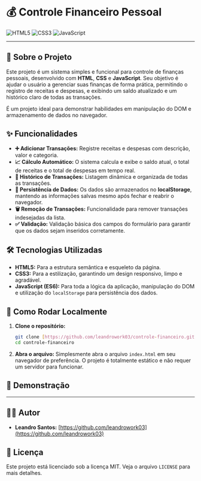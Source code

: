 # 💰 Controle Financeiro Pessoal

![HTML5](https://img.shields.io/badge/html5-E34F26?style=for-the-badge&logo=html5&logoColor=white)
![CSS3](https://img.shields.io/badge/css3-1572B6?style=for-the-badge&logo=css3&logoColor=white)
![JavaScript](https://img.shields.io/badge/javascript-F7DF1E?style=for-the-badge&logo=javascript&logoColor=black)

---

## 🎯 Sobre o Projeto

Este projeto é um sistema simples e funcional para controle de finanças pessoais, desenvolvido com **HTML**, **CSS** e **JavaScript**. Seu objetivo é ajudar o usuário a gerenciar suas finanças de forma prática, permitindo o registro de receitas e despesas, e exibindo um saldo atualizado e um histórico claro de todas as transações.

É um projeto ideal para demonstrar habilidades em manipulação do DOM e armazenamento de dados no navegador.

## ✨ Funcionalidades

- **➕ Adicionar Transações:** Registre receitas e despesas com descrição, valor e categoria.
- **📈 Cálculo Automático:** O sistema calcula e exibe o saldo atual, o total de receitas e o total de despesas em tempo real.
- **📄 Histórico de Transações:** Listagem dinâmica e organizada de todas as transações.
- **💾 Persistência de Dados:** Os dados são armazenados no **localStorage**, mantendo as informações salvas mesmo após fechar e reabrir o navegador.
- **🗑️ Remoção de Transações:** Funcionalidade para remover transações indesejadas da lista.
- **✅ Validação:** Validação básica dos campos do formulário para garantir que os dados sejam inseridos corretamente.

## 🛠 Tecnologias Utilizadas

- **HTML5:** Para a estrutura semântica e esqueleto da página.
- **CSS3:** Para a estilização, garantindo um design responsivo, limpo e agradável.
- **JavaScript (ES6):** Para toda a lógica da aplicação, manipulação do DOM e utilização do `localStorage` para persistência dos dados.

## 🚀 Como Rodar Localmente

1.  **Clone o repositório:**
    ```bash
    git clone [https://github.com/leandrowork03/controle-financeiro.git](https://github.com/leandrowork03/controle-financeiro.git)
    cd controle-financeiro
    ```
2.  **Abra o arquivo:**
    Simplesmente abra o arquivo `index.html` em seu navegador de preferência. O projeto é totalmente estático e não requer um servidor para funcionar.

## 📸 Demonstração

---

## 🧑‍💻 Autor

- **Leandro Santos:** [https://github.com/leandrowork03](https://github.com/leandrowork03)

## 📜 Licença

Este projeto está licenciado sob a licença MIT. Veja o arquivo `LICENSE` para mais detalhes.
